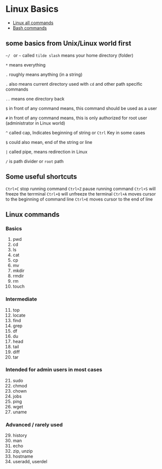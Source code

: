# Linux Basics
- [Linux all commands](http://cc.iiti.ac.in/docs/linuxcommands.pdf)
- [Bash commands](https://ss64.com/bash/)

## some basics from Unix/Linux world first

`~/ ` or `~` called `tilde slash` means your home directory (folder)

` * ` means everything

` . ` roughly means anything (in a string)

` . ` also means current directory used with `cd` and other path specific commands

` .. ` means one directory back

` $ ` in front of any command means, this command should be used as a user

` # ` in front of any command means, this is only authorized for root user (administrator in Linux world)


`^` called cap, Indicates beginning of string or `Ctrl` Key in some cases

`$` could also mean, end of the string or line

`|` called pipe, means redirection in Linux


`/` is path divider or `root` path


## Some useful shortcuts

`Ctrl+C` stop running command
`Ctrl+Z` pause running command
`Ctrl+S` will freeze the terrminal
`Ctrl+Q` will unfreeze the terminal
`Ctrl+A` moves cursor to the beginning of command line
`Ctrl+E` moves cursor to the end of line  



## Linux commands

### Basics
1. pwd
2. cd
3. ls
4. cat
5. cp
6. mv
7. mkdir
8. rmdir
9. rm
10. touch

### Intermediate
11. top
12. locate
13. find
14. grep
15. df
16. du
17. head
18. tail
19. diff
20. tar


### Intended for admin users in most cases
21. sudo
22. chmod
23. chown
24. jobs
25. ping
26. wget
27. uname


### Advanced / rarely used
29. history
30. man
31. echo
32. zip, unzip
33. hostname
34. useradd, userdel
